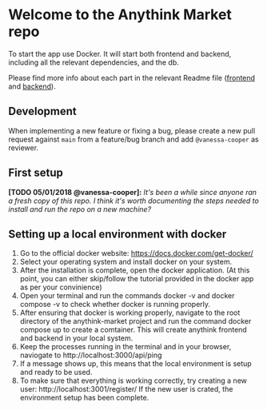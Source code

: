 # Welcome to the Anythink Market repo

To start the app use Docker. It will start both frontend and backend, including all the relevant dependencies, and the db.

Please find more info about each part in the relevant Readme file ([frontend](frontend/readme.md) and [backend](backend/README.md)).

## Development

When implementing a new feature or fixing a bug, please create a new pull request against `main` from a feature/bug branch and add `@vanessa-cooper` as reviewer.

## First setup

**[TODO 05/01/2018 @vanessa-cooper]:** _It's been a while since anyone ran a fresh copy of this repo. I think it's worth documenting the steps needed to install and run the repo on a new machine?_

## Setting up a local environment with docker

1. Go to the official docker website: https://docs.docker.com/get-docker/
2. Select your operating system and install docker on your system.
3. After the installation is complete, open the docker application. (At this point, you can either skip/follow the tutorial provided in 
the docker app as per your convinience)
4. Open your terminal and run the commands docker -v and docker compose -v to check whether docker is running properly.
5. After ensuring that docker is working properly, navigate to the root directory of the anythink-market project and run the command 
docker compose up to create a comtainer. This will create anythink frontend and backend in your local system. 
6. Keep the processes running in the terminal and in your browser, naviogate to http://localhost:3000/api/ping
7. If a message shows up, this means that the local environment is setup and ready to be used.
8. To make sure that everything is working correctly, try creating a new user: http://localhost:3001/register/ If the new user is crated, 
the environment setup has been complete.
